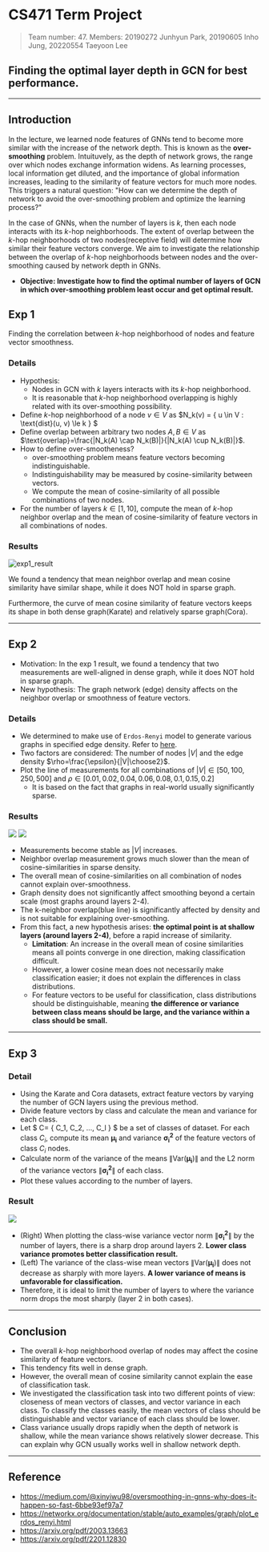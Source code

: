 # CS471 Term Project
> Team number: 47.
> Members: 20190272 Junhyun Park, 20190605 Inho Jung, 20220554 Taeyoon Lee
## Finding the optimal layer depth in GCN for best performance.
---

## Introduction
In the lecture, we learned node features of GNNs tend to become more similar with the increase of the network depth. This is known as the **over-smoothing** problem. Intuituvely, as the depth of network grows, the range over which nodes exchange information widens. As learning processes, local information get diluted, and the importance of global information increases, leading to the similarity of feature vectors for much more nodes. This triggers a natural question: "How can we determine the depth of network to avoid the over-smoothing problem and optimize the learning process?"

In the case of GNNs, when the number of layers is $k$, then each node interacts with its $k$-hop neighborhoods. The extent of overlap between the $k$-hop neighborhoods of two nodes(receptive field) will determine how similar their feature vectors converge. We aim to investigate the relationship between the overlap of $k$-hop neighborhoods between nodes and the over-smoothing caused by network depth in GNNs.


- **Objective: Investigate how to find the optimal number of layers of GCN in which over-smoothing problem least occur and get optimal result.**


## Exp 1
Finding the correlation between $k$-hop neighborhood of nodes and feature vector smoothness.

### Details
- Hypothesis:
  - Nodes in GCN with $k$ layers interacts with its $k$-hop neighborhood.
  - It is reasonable that $k$-hop neighborhood overlapping is highly related with its over-smoothing possibility.
- Define $k$-hop neighborhood of a node $v \in V$ as $N_k(v) = \{ u \in V : \text{dist}(u, v) \le k \} $
- Define overlap between arbitrary two nodes $A, B \in V$ as $\text{overlap}=\frac{|N_k(A) \cap N_k(B)|}{|N_k(A) \cup N_k(B)|}$.
- How to define over-smootheness?
  - over-smoothing problem means feature vectors becoming indistinguishable.
  - Indistinguishability may be measured by cosine-similarity between vectors.
  - We compute the mean of cosine-similarity of all possible combinations of two nodes.
- For the number of layers $k \in [1,10]$, compute the mean of $k$-hop neighbor overlap and the mean of cosine-similarity of feature vectors in all combinations of nodes.

### Results

![exp1_result](./exp1_result.png)

We found a tendency that mean neighbor overlap and mean cosine similarity have similar shape, while it does NOT hold in sparse graph.

Furthermore, the curve of mean cosine similarity of feature vectors keeps its shape in both dense graph(Karate) and relatively sparse graph(Cora).

---

## Exp 2

* Motivation: In the exp 1 result, we found a tendency that two measurements are well-aligned in dense graph, while it does NOT hold in sparse graph.
* New hypothesis: The graph network (edge) density affects on the neighbor overlap or smoothness of feature vectors.

### Details
- We determined to make use of `Erdos-Renyi` model to generate various graphs in specified edge density. Refer to [here](https://en.wikipedia.org/wiki/Erd%C5%91s%E2%80%93R%C3%A9nyi_model).
- Two factors are considered: The number of nodes $|V|$ and the edge density $\rho=\frac{\epsilon}{|V|\choose2}$.
- Plot the line of measurements for all combinations of $|V|\in [50, 100, 250, 500]$ and $\rho \in [0.01, 0.02, 0.04, 0.06, 0.08, 0.1, 0.15, 0.2]$
  - It is based on the fact that graphs in real-world usually significantly sparse.

### Results

![](./node%2050.png)
![](./node%20250.png)

- Measurements become stable as $|V|$ increases.
- Neighbor overlap measurement grows much slower than the mean of cosine-similarities in sparse density.
- The overall mean of cosine-similarities on all combination of nodes cannot explain over-smoothness.
- Graph density does not significantly affect smoothing beyond a certain scale (most graphs around layers 2-4).
- The k-neighbor overlap(blue line) is significantly affected by density and is not suitable for explaining over-smoothing.
- From this fact, a new hypothesis arises: **the optimal point is at shallow layers (around layers 2-4)**, before a rapid increase of similarity.
  - **Limitation**: An increase in the overall mean of cosine similarities means all points converge in one direction, making classification difficult.
  - However, a lower cosine mean does not necessarily make classification easier; it does not explain the differences in class distributions.
  - For feature vectors to be useful for classification, class distributions should be distinguishable, meaning **the difference or variance between class means should be large, and the variance within a class should be small.**
---
## Exp 3

### Detail

- Using the Karate and Cora datasets, extract feature vectors by varying the number of GCN layers using the previous method.
- Divide feature vectors by class and calculate the mean and variance for each class.
- Let $ C= \{ C_1, C_2, ..., C_l \} $ be a set of classes of dataset. For each class $C_i$, compute its mean $\boldsymbol{\mu_i}$ and variance $\boldsymbol{\sigma_i^2}$ of the feature vectors of class $C_i$ nodes.
- Calculate norm of the variance of the means $\| \text{Var}(\boldsymbol{\mu_i}) \|$ and the L2 norm of the variance vectors $\| \boldsymbol{\sigma_i^2} \|$ of each class.
- Plot these values according to the number of layers.

### Result

![](./exp3_result.png)

- (Right) When plotting the class-wise variance vector norm $\| \boldsymbol{\sigma_i^2} \|$ by the number of layers, there is a sharp drop around layers 2. **Lower class variance promotes better classification result.**
- (Left) The variance of the class-wise mean vectors $\| \text{Var}(\boldsymbol{\mu_i}) \|$ does not decrease as sharply with more layers. **A lower variance of means is unfavorable for classification.**
- Therefore, it is ideal to limit the number of layers to where the variance norm drops the most sharply (layer 2 in both cases).

---

## Conclusion

- The overall $k$-hop neighborhood overlap of nodes may affect the cosine similarity of feature vectors.
- This tendency fits well in dense graph.
- However, the overall mean of cosine similarity cannot explain the ease of classification task.
- We investigated the classification task into two different points of view: closeness of mean vectors of classes, and vector variance in each class. To classify the classes easily, the mean vectors of class should be distinguishable and vector variance of each class should be lower.
- Class variance usually drops rapidly when the depth of network is shallow, while the mean variance shows relatively slower decrease. This can explain why GCN usually works well in shallow network depth.
---
## Reference

- https://medium.com/@xinyiwu98/oversmoothing-in-gnns-why-does-it-happen-so-fast-6bbe93ef97a7
- https://networkx.org/documentation/stable/auto_examples/graph/plot_erdos_renyi.html
- https://arxiv.org/pdf/2003.13663
- https://arxiv.org/pdf/2201.12830
